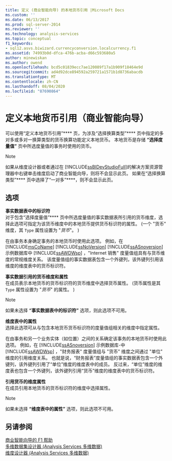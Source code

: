 ```yaml
---
title: 定义 (商业智能向导) 的本地货币引用 |Microsoft Docs
ms.custom: ''
ms.date: 06/13/2017
ms.prod: sql-server-2014
ms.reviewer: ''
ms.technology: analysis-services
ms.topic: conceptual
f1_keywords:
- sql12.asvs.biwizard.currencyconversion.localcurrency.f1
ms.assetid: 74993b0d-dfca-476b-acba-d66c593680a5
author: minewiskan
ms.author: owend
ms.openlocfilehash: bcd5c01839ecc7ae120089f17a1b909f18464e9d
ms.sourcegitcommit: ad4d92dce894592a259721a1571b1d8736abacdb
ms.translationtype: MT
ms.contentlocale: zh-CN
ms.lasthandoff: 08/04/2020
ms.locfileid: "87690864"
---
```

# <a name="define-local-currency-reference-business-intelligence-wizard"></a>定义本地货币引用（商业智能向导）
  可以使用“定义本地货币引用”**** 页，为涉及“选择换算类型”**** 页中指定的多对多或多对一换算类型的货币换算功能定义本地货币。 本地货币是存储 **“选择度量值”** 页中所选度量值的事务时使用的货币。  
  
> [!NOTE]  
>  如果从维度设计器或者通过在 [!INCLUDE[ssBIDevStudioFull](../includes/ssbidevstudiofull-md.md)]的解决方案资源管理器中右键单击维度启动了商业智能向导，则将不会显示此页。 如果在“选择换算类型”**** 页中选择了“一对多”****，则不会显示此页。  
  
## <a name="options"></a>选项  
 **事实数据表中的标识符**  
 对于包含“选择度量值”**** 页中所选度量值的事实数据表所引用的货币维度，选择此选项可指定为该货币维度中的本地货币提供货币标识符的属性。  (一个 "货币" 维度，其 `Type` 属性设置为 "*货币*"。 )   
  
 在由事务本身确定事务的本地货币时使用此选项。 例如，在 [!INCLUDE[msCoName](../includes/msconame-md.md)] [!INCLUDE[ssNoVersion](../includes/ssnoversion-md.md)] [!INCLUDE[ssASnoversion](../includes/ssasnoversion-md.md)] 示例数据库中 [!INCLUDE[ssAWDWsp](../includes/ssawdwsp-md.md)] ，"Internet 销售" 度量值组具有与货币维度的常规维度关系。 该度量值组的事实数据表包含一个外键列，该外键列引用该维度的维度表中的货币标识符。  
  
 **事实数据引用的货币维度和属性**  
 在成员表示本地货币的货币标识符的货币维度中选择货币属性。  (货币属性是其 `Type` 属性设置为 "*货币*" 的属性。 )   
  
> [!NOTE]  
>   如果未选择 **“事实数据表中的标识符”** 选项，则此选项不可用。  
  
 **维度表中的属性**  
 选择此选项可从与包含本地货币货币标识符的度量值组相关的维度中指定属性。  
  
 在由事务和另一个业务实体（如位置）之间的关系确定该事务的本地货币时使用此选项。 例如，在 [!INCLUDE[ssASnoversion](../includes/ssasnoversion-md.md)] 示例数据库-中 [!INCLUDE[ssAWDWsp](../includes/ssawdwsp-md.md)] ，"财务报表" 度量值组与 "货币" 维度之间通过 "单位" 维度的引用维度关系。 也就是说，“财务报表”度量值组的事实数据表包含一个外键列，该外键列引用了“单位”维度的维度表中的成员。 反过来，“单位”维度的维度表也包含一个外键列，该外键列引用“货币”维度的维度表中的货币标识符。  
  
 **引用货币的维度属性**  
 在成员引用本地货币的货币标识符的维度中选择属性。  
  
> [!NOTE]  
>   如果未选择 **“维度表中的属性”** 选项，则此选项不可用。  
  
## <a name="see-also"></a>另请参阅  
 [商业智能向导的 F1 帮助](business-intelligence-wizard-f1-help.md)   
 [多维数据集设计器 &#40;Analysis Services 多维数据&#41;](cube-designer-analysis-services-multidimensional-data.md)   
 [维度设计器 &#40;Analysis Services 多维数据&#41;](dimension-designer-analysis-services-multidimensional-data.md)  
  
  

